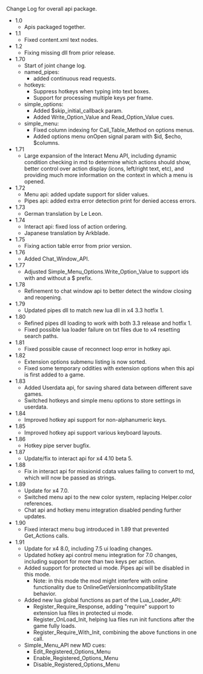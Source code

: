 
Change Log for overall api package.

* 1.0
  - Apis packaged together.
* 1.1
  - Fixed content.xml text nodes.
* 1.2
  - Fixing missing dll from prior release.
* 1.70
  - Start of joint change log.
  - named_pipes:
    - added continuous read requests.
  - hotkeys:
    - Suppress hotkeys when typing into text boxes.
    - Support for processing multiple keys per frame.
  - simple_options: 
    - Added $skip_initial_callback param.
    - Added Write_Option_Value and Read_Option_Value cues.
  - simple_menu:
    - Fixed column indexing for Call_Table_Method on options menus.
    - Added options menu onOpen signal param with $id, $echo, $columns.
* 1.71
  - Large expansion of the Interact Menu API, including dynamic condition checking in md to determine which actions should show, better control over action display (icons, left/right text, etc), and providing much more information on the context in which a menu is opened.
* 1.72
  - Menu api: added update support for slider values.
  - Pipes api: added extra error detection print for denied access errors.
* 1.73
  - German translation by Le Leon.
* 1.74
  - Interact api: fixed loss of action ordering.
  - Japanese translation by Arkblade.
* 1.75
  - Fixing action table error from prior version.
* 1.76
  - Added Chat_Window_API.
* 1.77
  - Adjusted Simple_Menu_Options.Write_Option_Value to support ids with and without a $ prefix.
* 1.78
  - Refinement to chat window api to better detect the window closing and reopening.
* 1.79
  - Updated pipes dll to match new lua dll in x4 3.3 hotfix 1.
* 1.80
  - Refined pipes dll loading to work with both 3.3 release and hotfix 1.
  - Fixed possible lua loader failure on txt files due to x4 resetting search paths.
* 1.81
  - Fixed possible cause of reconnect loop error in hotkey api.
* 1.82
  - Extension options submenu listing is now sorted.
  - Fixed some temporary oddities with extension options when this api is first added to a game.
* 1.83
  - Added Userdata api, for saving shared data between different save games.
  - Switched hotkeys and simple menu options to store settings in userdata.
* 1.84
  - Improved hotkey api support for non-alphanumeric keys.
* 1.85
  - Improved hotkey api support various keyboard layouts.
* 1.86
  - Hotkey pipe server bugfix.
* 1.87
  - Update/fix to interact api for x4 4.10 beta 5.
* 1.88
  - Fix in interact api for missionid cdata values failing to convert to md, which will now be passed as strings.
* 1.89
  - Update for x4 7.0.
  - Switched menu api to the new color system, replacing Helper.color references.
  - Chat api and hotkey menu integration disabled pending further updates.
* 1.90
  - Fixed interact menu bug introduced in 1.89 that prevented Get_Actions calls.
* 1.91
  - Update for x4 8.0, including 7.5 ui loading changes.
  - Updated hotkey api control menu integration for 7.0 changes, including support for more than two keys per action.
  - Added support for protected ui mode. Pipes api will be disabled in this mode.
    - Note: in this mode the mod might interfere with online functionality due to OnlineGetVersionIncompatibilityState behavior.
  - Added new lua global functions as part of the Lua_Loader_API:
    - Register_Require_Response, adding "require" support to extension lua files in protected ui mode.
    - Register_OnLoad_Init, helping lua files run init functions after the game fully loads.
    - Register_Require_With_Init, combining the above functions in one call.
  - Simple_Menu_API new MD cues:
    - Edit_Registered_Options_Menu
    - Enable_Registered_Options_Menu
    - Disable_Registered_Options_Menu

